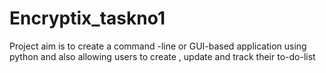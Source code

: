 # Encryptix_taskno1
Project aim is to create a command -line or GUI-based application using python and also allowing users to create , update and track their to-do-list
